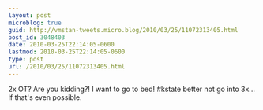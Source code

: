 ```yaml
---
layout: post
microblog: true
guid: http://vmstan-tweets.micro.blog/2010/03/25/11072313405.html
post_id: 3048403
date: 2010-03-25T22:14:05-0600
lastmod: 2010-03-25T22:14:05-0600
type: post
url: /2010/03/25/11072313405.html
---
```

2x OT? Are you kidding?! I want to go to bed! #kstate better not go into 3x... If that's even possible.
